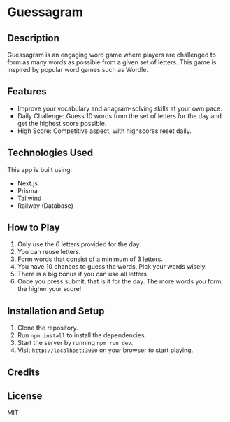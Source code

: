 # Guessagram

## Description
Guessagram is an engaging word game where players are challenged to form as many words as possible from a given set of letters. This game is inspired by popular word games such as Wordle.

## Features
- Improve your vocabulary and anagram-solving skills at your own pace.
- Daily Challenge: Guess 10 words from the set of letters for the day and get the highest score possible.
- High Score: Competitive aspect, with highscores reset daily.

## Technologies Used
This app is built using:
- Next.js
- Prisma
- Tailwind 
- Railway (Database)

## How to Play
1. Only use the 6 letters provided for the day.
2. You can reuse letters.
3. Form words that consist of a minimum of 3 letters.
4. You have 10 chances to guess the words. Pick your words wisely.
5. There is a big bonus if you can use all letters. 
6. Once you press submit, that is it for the day. The more words you form, the higher your score!

## Installation and Setup
1. Clone the repository.
2. Run `npm install` to install the dependencies.
3. Start the server by running `npm run dev`.
4. Visit `http://localhost:3000` on your browser to start playing.

## Credits


## License
MIT
